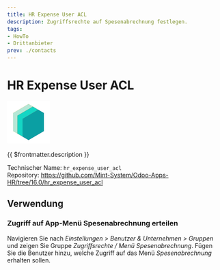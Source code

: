 ```yaml
---
title: HR Expense User ACL
description: Zugriffsrechte auf Spesenabrechnung festlegen.
tags:
- HowTo
- Drittanbieter
prev: ./contacts
---
```

# HR Expense User ACL
![](attachments/icons_odoo_mint_system.png)

{{ $frontmatter.description }}

Technischer Name: `hr_expense_user_acl`\
Repository: <https://github.com/Mint-System/Odoo-Apps-HR/tree/16.0/hr_expense_user_acl>

## Verwendung

### Zugriff auf App-Menü Spesenabrechnung erteilen

Navigieren Sie nach *Einstellungen > Benutzer & Unternehmen > Gruppen* und zeigen Sie Gruppe *Zugriffsrechte / Menü Spesenabrechnung*. Fügen Sie die Benutzer hinzu, welche Zugriff auf das Menü *Spesenabrechnung* erhalten sollen.